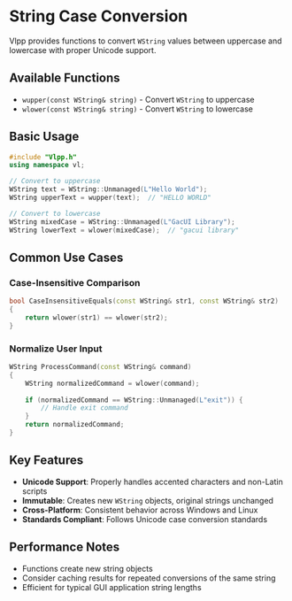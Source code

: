 # String Case Conversion

Vlpp provides functions to convert `WString` values between uppercase and lowercase with proper Unicode support.

## Available Functions

- `wupper(const WString& string)` - Convert `WString` to uppercase
- `wlower(const WString& string)` - Convert `WString` to lowercase

## Basic Usage

```cpp
#include "Vlpp.h"
using namespace vl;

// Convert to uppercase
WString text = WString::Unmanaged(L"Hello World");
WString upperText = wupper(text);  // "HELLO WORLD"

// Convert to lowercase
WString mixedCase = WString::Unmanaged(L"GacUI Library");
WString lowerText = wlower(mixedCase);  // "gacui library"
```

## Common Use Cases

### Case-Insensitive Comparison
```cpp
bool CaseInsensitiveEquals(const WString& str1, const WString& str2)
{
    return wlower(str1) == wlower(str2);
}
```

### Normalize User Input
```cpp
WString ProcessCommand(const WString& command)
{
    WString normalizedCommand = wlower(command);
    
    if (normalizedCommand == WString::Unmanaged(L"exit")) {
        // Handle exit command
    }
    return normalizedCommand;
}
```

## Key Features

- **Unicode Support**: Properly handles accented characters and non-Latin scripts
- **Immutable**: Creates new `WString` objects, original strings unchanged
- **Cross-Platform**: Consistent behavior across Windows and Linux
- **Standards Compliant**: Follows Unicode case conversion standards

## Performance Notes

- Functions create new string objects
- Consider caching results for repeated conversions of the same string
- Efficient for typical GUI application string lengths